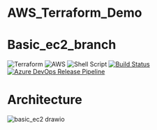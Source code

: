 # AWS_Terraform_Demo
# Basic_ec2_branch
![Terraform](https://img.shields.io/badge/-%235835CC.svg?style=for-the-badge&logo=terraform&logoColor=white) ![AWS](https://img.shields.io/badge/-%23FF9900.svg?style=for-the-badge&logo=amazon-aws&logoColor=white) ![Shell Script](https://img.shields.io/badge/-%23121011.svg?style=for-the-badge&logo=gnu-bash&logoColor=white) 
[![Build Status](https://dev.azure.com/DevOpsNxt961/Nxt/_apis/build/status%2FNxt-CI?branchName=basic_ec2)](https://dev.azure.com/DevOpsNxt961/Nxt/_build/latest?definitionId=1&branchName=basic_ec2) 
[![Azure DevOps Release Pipeline](https://vsrm.dev.azure.com/DevOpsNxt961/_apis/public/Release/badge/9adb4fbe-b74d-4b2b-b048-09612ac8de25/1/1?api-version=6.0)](https://dev.azure.com/DevOpsNxt961/Nxt/_release?definitionId=9adb4fbe-b74d-4b2b-b048-09612ac8de25&_a=releases) 
# Architecture 
![basic_ec2 drawio](https://github.com/yoU-Jay/AWS_Demo/assets/59735375/ee9cfe79-3b1e-4349-aae0-a60e17d3d5e8)
